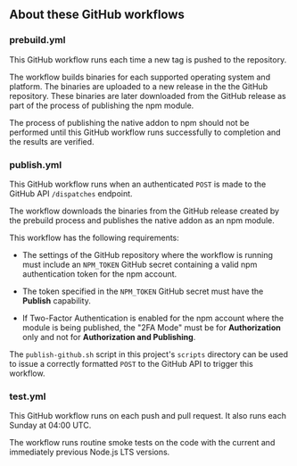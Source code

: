 ## About these GitHub workflows 

### prebuild.yml

This GitHub workflow runs each time a new tag is pushed to the repository.

The workflow builds binaries for each supported operating system and platform. The binaries are uploaded to a new release in the the GitHub repository. These binaries are later downloaded from the GitHub release as part of the process of publishing the npm module. 

The process of publishing the native addon to npm should not be performed until this GitHub workflow runs successfully to completion and the results are verified. 

### publish.yml

This GitHub workflow runs when an authenticated `POST` is made to the GitHub API `/dispatches` endpoint.

The workflow downloads the binaries from the GitHub release created by the prebuild process and publishes the native addon as an npm module. 

This workflow has the following requirements:

- The settings of the GitHub repository where the workflow is running must include an `NPM_TOKEN` GitHub secret containing a valid npm authentication token for the npm account.

- The token specified in the `NPM_TOKEN` GitHub secret must have the **Publish** capability. 

- If Two-Factor Authentication is enabled for the npm account where the module is being published, the "2FA Mode" must be for **Authorization** only and not for **Authorization and Publishing**.

The `publish-github.sh` script in this project's `scripts` directory can be used to issue a correctly formatted `POST` to the GitHub API to trigger this workflow.  

### test.yml

This GitHub workflow runs on each push and pull request. It also runs each Sunday at 04:00 UTC.

The workflow runs routine smoke tests on the code with the current and immediately previous Node.js LTS versions. 

